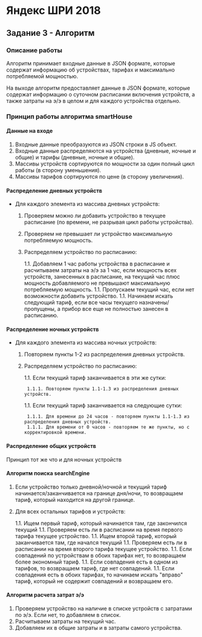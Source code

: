 # Яндекс ШРИ 2018

## Задание 3 - Алгоритм

### Описание работы

Алгоритм принимает входные данные в JSON формате, которые содержат информацию об устройствах, тарифах и максимально потребляемой мощностью.

На выходе алгоритм предоставляет данные в JSON формате, которые содержат информацию о суточном расписании включения устройств, а также затраты на э/э в целом и для каждого устройства отдельно.

### Принцип работы алгоритма smartHouse

#### Данные на входе

1. Входные данные преобразуются из JSON строки в JS объект.
1. Входные данные распределяются на устройства (дневные, ночные и общие) и тарифы (дневные, ночные и общие).
1. Массивы устройств сортируются по мощности за один полный цикл работы (в сторону уменьшения).
1. Массивы тарифов сортируются по цене (в сторону увеличения).

#### Распределение дневных устройств

- Для каждого элемента из массива дневных устройств:
  
  1. Проверяем можно ли добавить устройство в текущее расписание (по времени, не разрывая цикл работы устройства).
  1. Проверяем не превышает ли устройство максимальную потребляемую мощность.
  1. Распределяем устройство по расписанию:
  
     1.1. Добавляем 1 час работы устройства в расписание и расчитываем затраты на э/э за 1 час,
     если мощность всех устройств, занесенных в расписание, на текущий час плюс мощность добавляемого
     не превышают максимальную потребляемую мощность.
     1.1. Пропускаем текущий час, если нет возможности добавить устройство.
     1.1. Начинаем искать следующий тариф, если все часы текущего назначены/пропущены, 
     а прибор все еще не полностью занесен в расписанию.

#### Распределение ночных устройств

- Для каждого элемента из массива ночных устройств:

  1. Повторяем пункты 1-2 из распределения дневных устройств.
  1. Распределяем устройство по расписанию:
  
     1.1. Если текущий тариф заканчивается в эти же сутки:
     
          1.1.1. Повторяем пункты 1.1-1.3 из распределения дневных устройств.
          
     1.1. Если текущий тариф заканчивается на следующие сутки:
     
          1.1.1. Для времени до 24 часов - повторяем пункты 1.1-1.3 из распределения дневных устройств.
          1.1.1. Для времени от 0 часов - повторяем те же пункты, но с корректировкой времени.

#### Распределение общих устройств

Принцип тот же что и для ночных устройств

#### Алгоритм поиска searchEngine

1. Если устройство только дневной/ночной и текущий тариф начинается/заканчивается на границе дня/ночи,
то возвращаем тариф, который находится на другой границе.
1. Для всех остальных тарифов и устройств: 

   1.1. Ищем первый тариф, который начинается там, где закончился текущий
   1.1. Проверяем есть ли в расписании на время первого тарифа текущее устройство.
   1.1. Ищем второй тариф, который заканчивается там, где начался текущий
   1.1. Проверяем есть ли в расписании на время второго тарифа текущее устройство.
   1.1. Если совпадений по устройствам в обоих тарифах нет, то возвращаем более экономный тариф.
   1.1. Если совпадения есть в одном из тарифов, то возвращаем тариф, где нет совпадений.
   1.1. Если совпадения есть в обоих тарифах, то начинаем искать "вправо" тариф, который не содержит совпадений
   и возвращаем его.
   
#### Алгоритм расчета затрат э/э

1. Проверяем устройство на наличие в списке устройств с затратами по э/э. Если нет, то добавляем в список.
1. Расчитываем затраты на текущий час.
1. Добавляем их в общие затраты и в затраты самого устройства.
